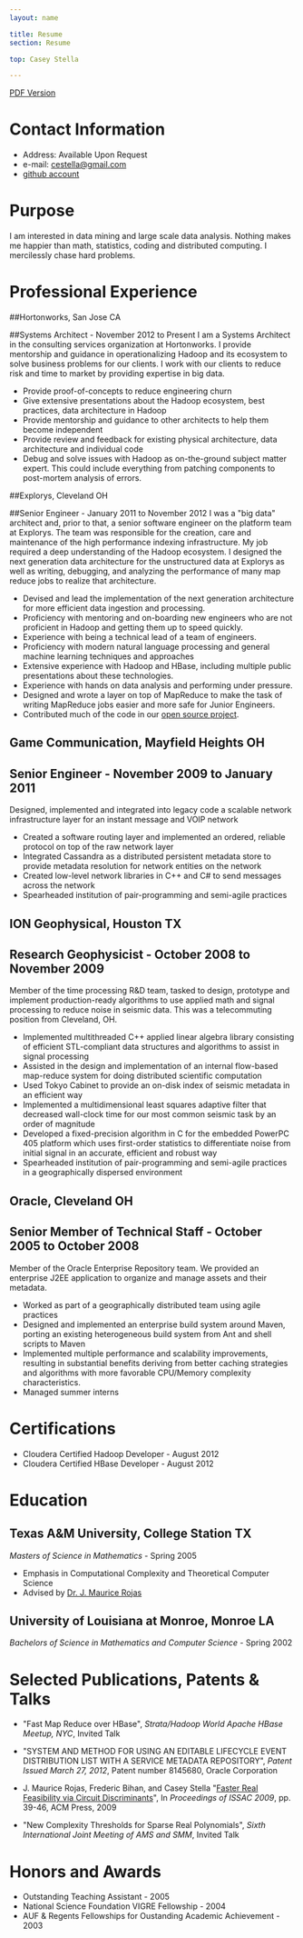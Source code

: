 ```yaml
---
layout: name

title: Resume
section: Resume

top: Casey Stella

---
```


[PDF Version](/files/resume/resume.pdf)

Contact Information
===================
* Address: Available Upon Request
* e-mail: [cestella@gmail.com](mailto:cestella@gmail.com)
* [github account](http://github.com/cestella)

Purpose
=======
I am interested in data mining and large scale data analysis.
Nothing makes me happier than math, statistics, coding and distributed computing. 
I mercilessly chase hard problems.

Professional Experience
=======================

##Hortonworks, San Jose CA

##Systems Architect - November 2012 to Present
I am a Systems Architect in the consulting services organization at Hortonworks.  I provide
mentorship and guidance in operationalizing Hadoop and its ecosystem to solve business problems
for our clients.  I work with our clients to reduce risk and time to market by providing expertise 
in big data.

* Provide proof-of-concepts to reduce engineering churn
* Give extensive presentations about the Hadoop ecosystem, best practices, data architecture in Hadoop
* Provide mentorship and guidance to other architects to help them become independent
* Provide review and feedback for existing physical architecture, data architecture and individual code
* Debug and solve issues with Hadoop as on-the-ground subject matter expert.  This could include everything from patching components to post-mortem analysis of errors.

##Explorys, Cleveland OH 

##Senior Engineer - January 2011 to November 2012
I was a "big data" architect and, prior to that, a senior software engineer on the platform team at Explorys. 
The team was responsible for the creation, care and maintenance of the high performance indexing infrastructure.
My job required a deep understanding of the Hadoop ecosystem.  I designed the next generation data 
architecture for the unstructured data at Explorys as well as writing, debugging, and analyzing the 
performance of many map reduce jobs to realize that architecture.  

* Devised and lead the implementation of the next generation architecture for more efficient data ingestion and processing.
* Proficiency with mentoring and on-boarding new engineers who are not proficient in Hadoop and getting them up to speed quickly.
* Experience with being a technical lead of a team of engineers.
* Proficiency with modern natural language processing and general machine learning techniques and approaches
* Extensive experience with Hadoop and HBase, including multiple public presentations about these technologies.
* Experience with hands on data analysis and performing under pressure.
* Designed and wrote a layer on top of MapReduce to make the task of writing MapReduce jobs easier and more safe for Junior Engineers.
* Contributed much of the code in our [open source project](http://github.com/ExplorysMedical/Apothecary).

## Game Communication, Mayfield Heights OH

## Senior Engineer - November 2009 to January 2011

Designed, implemented and integrated into legacy code a scalable network
infrastructure layer for an instant message and VOIP network

* Created a software routing layer and implemented an ordered, reliable
  protocol on top of the raw network layer
* Integrated Cassandra as a distributed persistent metadata store to
  provide metadata resolution for network entities on the network
* Created low-level network libraries in C++ and C# to send messages
  across the network
* Spearheaded institution of pair-programming and semi-agile practices

## ION Geophysical, Houston TX

## Research Geophysicist - October 2008 to November 2009

Member of the time processing R&D team, tasked to design,
prototype and implement production-ready algorithms to 
use applied math and signal processing to reduce noise 
in seismic data.  This was a telecommuting position from
Cleveland, OH.

* Implemented multithreaded C++ applied linear algebra library consisting of efficient STL-compliant data structures and algorithms to assist in signal processing
* Assisted in the design and implementation of an internal flow-based map-reduce system for doing distributed scientific computation
* Used Tokyo Cabinet to provide an on-disk index of seismic metadata in an efficient way
* Implemented a multidimensional least squares adaptive filter that decreased wall-clock time for our most common seismic task by an order of magnitude
* Developed a fixed-precision algorithm in C for the embedded PowerPC 405 platform which uses first-order statistics to differentiate noise from initial signal in an accurate, efficient and robust way
* Spearheaded institution of pair-programming and semi-agile practices in a geographically dispersed environment

## Oracle, Cleveland OH

## Senior Member of Technical Staff - October 2005 to October 2008

Member of the Oracle Enterprise Repository team.  We 
provided an enterprise J2EE application to organize 
and manage assets and their metadata. 

* Worked as part of a geographically distributed team using agile practices
* Designed and implemented an enterprise build system around Maven, porting an existing heterogeneous build system from Ant and shell scripts to Maven
* Implemented multiple performance and scalability improvements, resulting in substantial benefits deriving from better caching strategies and algorithms with more favorable CPU/Memory complexity characteristics.
* Managed summer interns

Certifications
==============
* Cloudera Certified Hadoop Developer - August 2012
* Cloudera Certified HBase Developer - August 2012

Education
=========

## Texas A&M University, College Station TX

_Masters of Science in Mathematics_ - Spring 2005
* Emphasis in Computational Complexity and Theoretical Computer Science
* Advised by [Dr. J. Maurice Rojas](http://www.math.tamu.edu/~rojas/)

## University of Louisiana at Monroe, Monroe LA

_Bachelors of Science in Mathematics and Computer Science_ - Spring 2002

Selected Publications, Patents & Talks
======================================

* "Fast Map Reduce over HBase",
  _Strata/Hadoop World Apache HBase Meetup, NYC_, Invited Talk

* "SYSTEM AND METHOD FOR USING AN EDITABLE LIFECYCLE EVENT DISTRIBUTION LIST WITH A SERVICE METADATA REPOSITORY",
  _Patent Issued March 27, 2012_, Patent number 8145680, Oracle Corporation

* J. Maurice Rojas, Frederic Bihan, and Casey Stella
    "[Faster Real Feasibility via Circuit Discriminants](/files/papers/faster_real_feasibility_via_circuit_discrimination.pdf)",
    In _Proceedings of ISSAC 2009_, pp. 39-46, ACM Press, 2009

* "New Complexity Thresholds for Sparse Real Polynomials",
  _Sixth International Joint Meeting of AMS and SMM_, Invited Talk

Honors and Awards
=================

*    Outstanding Teaching Assistant - 2005
*    National Science Foundation VIGRE Fellowship - 2004
*    AUF & Regents Fellowships for Oustanding Academic Achievement - 2003

